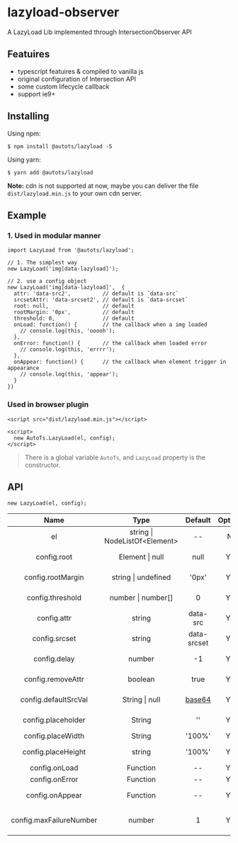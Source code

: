 # lazyload-observer

A LazyLoad Lib implemented through IntersectionObserver API

## Featuires

- typescript featuires & compiled to vanilla js 
- original configuration of Intersection API  
- some custom lifecycle callback  
- support ie9+

## Installing

Using npm:

```
$ npm install @autots/lazyload -S
```

Using yarn:

```
$ yarn add @autots/lazyload
```

**Note:** cdn is not supported at now, maybe you can deliver the file `dist/lazyload.min.js` to your own cdn server.

## Example

### 1. Used in modular manner

```
import LazyLoad from '@autots/lazyload';

// 1. The simplest way
new LazyLoad('img[data-lazyload]');

// 2. use a config object
new LazyLoad('img[data-lazyload]',  {
  attr: 'data-src2',          // default is `data-src`
  srcsetAttr: 'data-srcset2', // default is `data-srcset`
  root: null,                 // default
  rootMargin: '0px',          // default
  threshold: 0,               // default
  onLoad: function() {        // the callback when a img loaded
    // console.log(this, 'ooooh');
  },
  onError: function() {       // the callback when loaded error
    // console.log(this, 'errrr');
  },
  onAppear: function() {      // the callback when element trigger in appearance
    // console.log(this, 'appear');
  }
})
```

### Used in browser plugin

```
<script src="dist/lazyload.min.js"></script>

<script>
  new AutoTs.LazyLoad(el, config);
</script>
```

> There is a global variable `AutoTs`, and `LazyLoad` property is the constructor.

## API

```
new LazyLoad(el, config);
```
| Name | Type | Default | Optional | Description
|:-------------:|:-------------------:|:-------------:|:-------:|:-----------------------|
| el                 | string \| NodeListOf\<Element\> | --          | NO  | the element(s) need lazy |
| config.root        | Element \| null               | null        | YES | same to IntersectionObserver.root |
| config.rootMargin  | string \| undefined           | '0px'       | YES | same to IntersectionObserver.rootMargin |
| config.threshold   | number \| number[]            | 0           | YES | same to IntersectionObserver.threshold |
| config.attr        | string                        | data-src    | YES | the attr which saves img el src value |
| config.srcset      | string                        | data-srcset | YES | the attr which saves img el srcset value |
| config.delay       | number                        | -1          | YES | use setTimeout(fn, delay) to load all el |
| config.removeAttr  | boolean                       | true | YES | remove attribute (config with attr & srcsetAttr) |
| config.defaultSrcVal | String \| null                | [base64][base64] | YES | the default value of img `src` attribute |
| config.placeholder | String                | '' | YES | the text/html content of placeholder for non-image el |
| config.placeWidth  | String                | '100%' | YES | the width of placeholder |
| config.placeHeight | string                | '100%' | YES | the height content of placeholder |
| config.onLoad      | Function                      | --   | YES | callback when el loaded |
| config.onError     | Function                      | --   | YES | callback when loaded error |
| config.onAppear    | Function                      | --   | YES | callback when el trigger in appearance |
| config.maxFailureNumber    | number                      |  1  | YES | after trigger onError `maxFailureNumber` times, will exec unobserve func |


[base64]: data:image/gif;base64,R0lGODlhAQABAJEAAAAAAP///////wAAACH5BAEHAAIALAAAAAABAAEAAAICVAEAOw== 